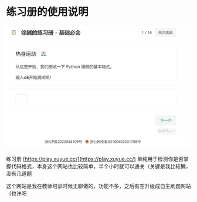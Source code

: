 # 练习册的使用说明

![](./assets/play.png)

练习册 [https://play.xuyue.cc/](https://play.xuyue.cc/) 单纯用于检测你是否掌握代码格式，本身这个网站也比较简单，半个小时就可以通关（关键是我比较懒，没有几道题

这个网站是我在教师培训时候无聊做的，功能不多，之后有空升级成自主刷题网站（也许吧